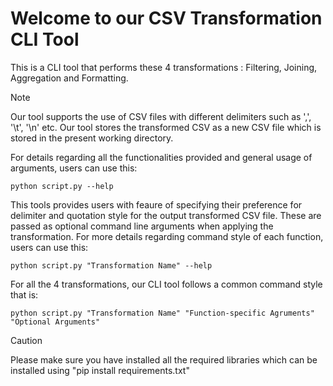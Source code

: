 # Welcome to our CSV Transformation CLI Tool
This is a CLI tool that performs these 4 transformations : Filtering, Joining, Aggregation and Formatting.
> [!NOTE]
> Our tool supports the use of CSV files with different delimiters such as ',', '\t', '\n' etc.
> Our tool stores the transformed CSV as a new CSV file which is stored in the present working directory.

For details regarding all the functionalities provided and general usage of arguments, users can use this:
```console
python script.py --help
```

This tools provides users with feaure of specifying their preference for delimiter and quotation style for the output transformed CSV file. These are passed as optional command line arguments when applying the transformation.
For more details regarding command style of each function, users can use this:
```console
python script.py "Transformation Name" --help
```

For all the 4 transformations, our CLI tool follows a common command style that is:
```console
python script.py "Transformation Name" "Function-specific Agruments" "Optional Arguments"
```

> [!CAUTION]
> Please make sure you have installed all the required libraries which can be installed using "pip install requirements.txt"


